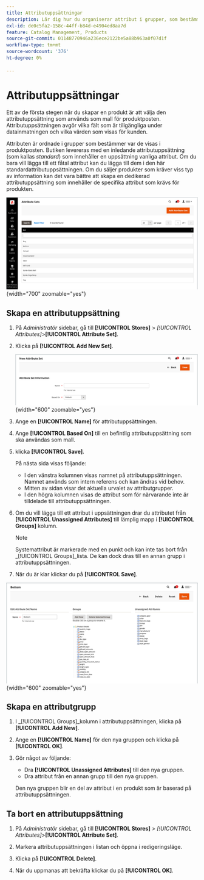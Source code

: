 ```yaml
---
title: Attributuppsättningar
description: Lär dig hur du organiserar attribut i grupper, som bestämmer var de visas i produktposten.
exl-id: de0c5fa2-158c-44ff-b84d-e4904ed8aa7d
feature: Catalog Management, Products
source-git-commit: 01148770946a236ece2122be5a88b963a0f07d1f
workflow-type: tm+mt
source-wordcount: '376'
ht-degree: 0%

---
```


# Attributuppsättningar

Ett av de första stegen när du skapar en produkt är att välja den attributuppsättning som används som mall för produktposten. Attributuppsättningen avgör vilka fält som är tillgängliga under datainmatningen och vilka värden som visas för kunden.

Attributen är ordnade i grupper som bestämmer var de visas i produktposten. Butiken levereras med en inledande attributuppsättning (som kallas _standard_) som innehåller en uppsättning vanliga attribut. Om du bara vill lägga till ett fåtal attribut kan du lägga till dem i den här standardattributuppsättningen. Om du säljer produkter som kräver viss typ av information kan det vara bättre att skapa en dedikerad attributuppsättning som innehåller de specifika attribut som krävs för produkten.

![Attributuppsättningar](./assets/attribute-sets.png){width="700" zoomable="yes"}

## Skapa en attributuppsättning

1. På _Administratör_ sidebar, gå till **[!UICONTROL Stores]** > _[!UICONTROL Attributes]_>**[!UICONTROL Attribute Set]**.

1. Klicka på **[!UICONTROL Add New Set]**.

   ![Attributuppsättning - redigera namn](./assets/attribute-set-new.png){width="600" zoomable="yes"}

1. Ange en **[!UICONTROL Name]** för attributuppsättningen.

1. Ange **[!UICONTROL Based On]** till en befintlig attributuppsättning som ska användas som mall.

1. klicka **[!UICONTROL Save]**.

   På nästa sida visas följande:

   - I den vänstra kolumnen visas namnet på attributuppsättningen. Namnet används som intern referens och kan ändras vid behov.
   - Mitten av sidan visar det aktuella urvalet av attributgrupper.
   - I den högra kolumnen visas de attribut som för närvarande inte är tilldelade till attributuppsättningen.

1. Om du vill lägga till ett attribut i uppsättningen drar du attributet från **[!UICONTROL Unassigned Attributes]** till lämplig mapp i **[!UICONTROL Groups]** kolumn.

   >[!NOTE]
   >
   >Systemattribut är markerade med en punkt och kan inte tas bort från _[!UICONTROL Groups]_lista. De kan dock dras till en annan grupp i attributuppsättningen.

1. När du är klar klickar du på **[!UICONTROL Save]**.

![Attributuppsättning - redigera](./assets/attribute-set-edit.png){width="600" zoomable="yes"}

## Skapa en attributgrupp

1. I _[!UICONTROL Groups]_kolumn i attributuppsättningen, klicka på&#x200B;**[!UICONTROL Add New]**.

1. Ange en **[!UICONTROL Name]** för den nya gruppen och klicka på **[!UICONTROL OK]**.

1. Gör något av följande:

   - Dra **[!UICONTROL Unassigned Attributes]** till den nya gruppen.
   - Dra attribut från en annan grupp till den nya gruppen.

   Den nya gruppen blir en del av attribut i en produkt som är baserad på attributuppsättningen.

## Ta bort en attributuppsättning

1. På _Administratör_ sidebar, gå till **[!UICONTROL Stores]** > _[!UICONTROL Attributes]_>**[!UICONTROL Attribute Set]**.

1. Markera attributuppsättningen i listan och öppna i redigeringsläge.

1. Klicka på **[!UICONTROL Delete]**.

1. När du uppmanas att bekräfta klickar du på **[!UICONTROL OK]**.
